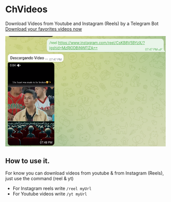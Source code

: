 # ChVideos

Download Videos from Youtube and Instagram (Reels) by a Telegram Bot [Download your favorites videos now](https://t.me/chvideodownloaderbot)

![Screenshot of the bot](./statics/screen.png)

## How to use it.

For know you can download videos from youtube & from Instagram (Reels), just use the command (reel & yt)

- For Instagram reels write `/reel myUrl`
- For Youtube videos write `/yt myUrl`
